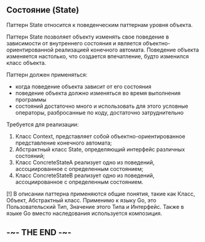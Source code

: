 
## Состояние (State)

Паттерн State относится к поведенческим паттернам уровня объекта.

Паттерн State позволяет объекту изменять свое поведение в зависимости от внутреннего состояния и является объектно-ориентированной реализацией конечного автомата. Поведение объекта изменяется настолько, что создается впечатление, будто изменился класс объекта.

Паттерн должен применяться:

- когда поведение объекта зависит от его состояния
- поведение объекта должно изменяться во время выполнения программы
- состояний достаточно много и использовать для этого условные операторы, разбросанные по коду, достаточно затруднительно

Требуется для реализации:

1. Класс Context, представляет собой объектно-ориентированное представление конечного автомата;
2. Абстрактный класс State, определяющий интерфейс различных состояний;
3. Класс ConcreteStateA реализует одно из поведений, ассоциированное с определенным состоянием;
4. Класс ConcreteStateB реализует одно из поведений, ассоциированное с определенным состоянием.

[!] В описании паттерна применяются общие понятия, такие как Класс, Объект, Абстрактный класс. Применимо к языку Go, это Пользовательский Тип, Значение этого Типа и Интерфейс. Также в языке Go вместо наследования используется композиция.

## -~- THE END -~-

